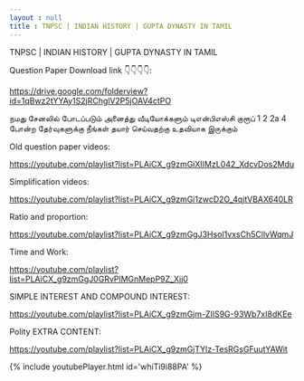 ```yaml
---
layout : null
title : TNPSC | INDIAN HISTORY | GUPTA DYNASTY IN TAMIL
---
```


TNPSC | INDIAN HISTORY | GUPTA DYNASTY IN TAMIL

Question Paper Download link 👇👇👇👇:

https://drive.google.com/folderview?id=1qBwz2tYYAy1S2jRChglV2P5jOAV4ctPO

நமது சேனலில் போடப்படும் அனைத்து வீடியோக்களும் டிஎன்பிஎஸ்சி குரூப் 1 2 2a 4 போன்ற தேர்வுகளுக்கு நீங்கள் தயார் செய்வதற்கு உதவியாக இருக்கும்

Old question paper videos:

https://youtube.com/playlist?list=PLAiCX_g9zmGiXIIMzL042_XdcvDos2Mdu

Simplification videos:

https://youtube.com/playlist?list=PLAiCX_g9zmGi1zwcD2O_4qjtVBAX640LR

Ratio and proportion:

https://youtube.com/playlist?list=PLAiCX_g9zmGgJ3HsoI1vxsCh5CllvWqmJ

Time and Work:

https://youtube.com/playlist?list=PLAiCX_g9zmGgJ0GRvPlMGnMepP9Z_Xjj0

SIMPLE INTEREST AND COMPOUND INTEREST:

https://youtube.com/playlist?list=PLAiCX_g9zmGjm-ZIlS9G-93Wb7xI8dKEe

Polity EXTRA CONTENT:

https://youtube.com/playlist?list=PLAiCX_g9zmGjTYlz-TesRGsGFuutYAWit



{% include youtubePlayer.html id='whiTi9i88PA' %}
